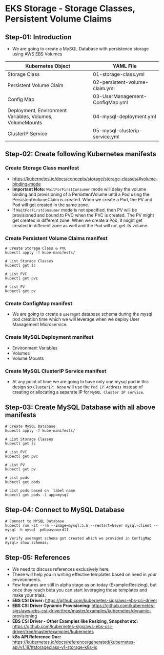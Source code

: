# EKS Storage - Storage Classes, Persistent Volume Claims

## Step-01: Introduction

- We are going to create a MySQL Database with persistence storage using AWS EBS Volumes

| Kubernetes Object                                        | YAML File                       |
| -------------------------------------------------------- | ------------------------------- |
| Storage Class                                            | 01-storage-class.yml            |
| Persistent Volume Claim                                  | 02-persistent-volume-claim.yml  |
| Config Map                                               | 03-UserManagement-ConfigMap.yml |
| Deployment, Environment Variables, Volumes, VolumeMounts | 04-mysql-deployment.yml         |
| ClusterIP Service                                        | 05-mysql-clusterip-service.yml  |

## Step-02: Create following Kubernetes manifests

### Create Storage Class manifest

- https://kubernetes.io/docs/concepts/storage/storage-classes/#volume-binding-mode
- **Important Note:** `WaitForFirstConsumer` mode will delay the volume binding and provisioning of a PersistentVolume until a Pod using the PersistentVolumeClaim is created. When we create a Pod, the PV and Pod will get created in the same zone.
- If `WaitForFirstConsumer` mode is not specified, then PV will be provisioned and bound to PVC when the PVC is created. The PV might get created in different zone. When we create a Pod, it might get created in different zone as well and the Pod will not get its volume.

### Create Persistent Volume Claims manifest

```
# Create Storage Class & PVC
kubectl apply -f kube-manifests/

# List Storage Classes
kubectl get sc

# List PVC
kubectl get pvc

# List PV
kubectl get pv
```

### Create ConfigMap manifest

- We are going to create a `usermgmt` database schema during the mysql pod creation time which we will leverage when we deploy User Management Microservice.

### Create MySQL Deployment manifest

- Environment Variables
- Volumes
- Volume Mounts

### Create MySQL ClusterIP Service manifest

- At any point of time we are going to have only one mysql pod in this design so `ClusterIP: None` will use the `Pod IP Address` instead of creating or allocating a separate IP for `MySQL Cluster IP service`.

## Step-03: Create MySQL Database with all above manifests

```
# Create MySQL Database
kubectl apply -f kube-manifests/

# List Storage Classes
kubectl get sc

# List PVC
kubectl get pvc

# List PV
kubectl get pv

# List pods
kubectl get pods

# List pods based on  label name
kubectl get pods -l app=mysql
```

## Step-04: Connect to MySQL Database

```
# Connect to MYSQL Database
kubectl run -it --rm --image=mysql:5.6 --restart=Never mysql-client -- mysql -h mysql -pdbpassword11

# Verify usermgmt schema got created which we provided in ConfigMap
mysql> show schemas;
```

## Step-05: References

- We need to discuss references exclusively here.
- These will help you in writing effective templates based on need in your environments.
- Few features are still in alpha stage as on today (Example:Resizing), but once they reach beta you can start leveraging those templates and make your trials.
- **EBS CSI Driver:** https://github.com/kubernetes-sigs/aws-ebs-csi-driver
- **EBS CSI Driver Dynamic Provisioning:** https://github.com/kubernetes-sigs/aws-ebs-csi-driver/tree/master/examples/kubernetes/dynamic-provisioning
- **EBS CSI Driver - Other Examples like Resizing, Snapshot etc:** https://github.com/kubernetes-sigs/aws-ebs-csi-driver/tree/master/examples/kubernetes
- **k8s API Reference Doc:** https://kubernetes.io/docs/reference/generated/kubernetes-api/v1.18/#storageclass-v1-storage-k8s-io
